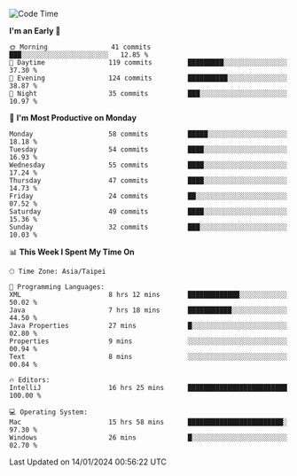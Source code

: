 <!--START_SECTION:waka-->
![Code Time](http://img.shields.io/badge/Code%20Time-817%20hrs%2019%20mins-blue)

**I'm an Early 🐤** 

```text
🌞 Morning                41 commits          ███░░░░░░░░░░░░░░░░░░░░░░   12.85 % 
🌆 Daytime                119 commits         █████████░░░░░░░░░░░░░░░░   37.30 % 
🌃 Evening                124 commits         ██████████░░░░░░░░░░░░░░░   38.87 % 
🌙 Night                  35 commits          ███░░░░░░░░░░░░░░░░░░░░░░   10.97 % 
```
📅 **I'm Most Productive on Monday** 

```text
Monday                   58 commits          █████░░░░░░░░░░░░░░░░░░░░   18.18 % 
Tuesday                  54 commits          ████░░░░░░░░░░░░░░░░░░░░░   16.93 % 
Wednesday                55 commits          ████░░░░░░░░░░░░░░░░░░░░░   17.24 % 
Thursday                 47 commits          ████░░░░░░░░░░░░░░░░░░░░░   14.73 % 
Friday                   24 commits          ██░░░░░░░░░░░░░░░░░░░░░░░   07.52 % 
Saturday                 49 commits          ████░░░░░░░░░░░░░░░░░░░░░   15.36 % 
Sunday                   32 commits          ███░░░░░░░░░░░░░░░░░░░░░░   10.03 % 
```


📊 **This Week I Spent My Time On** 

```text
🕑︎ Time Zone: Asia/Taipei

💬 Programming Languages: 
XML                      8 hrs 12 mins       █████████████░░░░░░░░░░░░   50.02 % 
Java                     7 hrs 18 mins       ███████████░░░░░░░░░░░░░░   44.50 % 
Java Properties          27 mins             █░░░░░░░░░░░░░░░░░░░░░░░░   02.80 % 
Properties               9 mins              ░░░░░░░░░░░░░░░░░░░░░░░░░   00.94 % 
Text                     8 mins              ░░░░░░░░░░░░░░░░░░░░░░░░░   00.84 % 

🔥 Editors: 
IntelliJ                 16 hrs 25 mins      █████████████████████████   100.00 % 

💻 Operating System: 
Mac                      15 hrs 58 mins      ████████████████████████░   97.30 % 
Windows                  26 mins             █░░░░░░░░░░░░░░░░░░░░░░░░   02.70 % 
```


 Last Updated on 14/01/2024 00:56:22 UTC
<!--END_SECTION:waka-->
